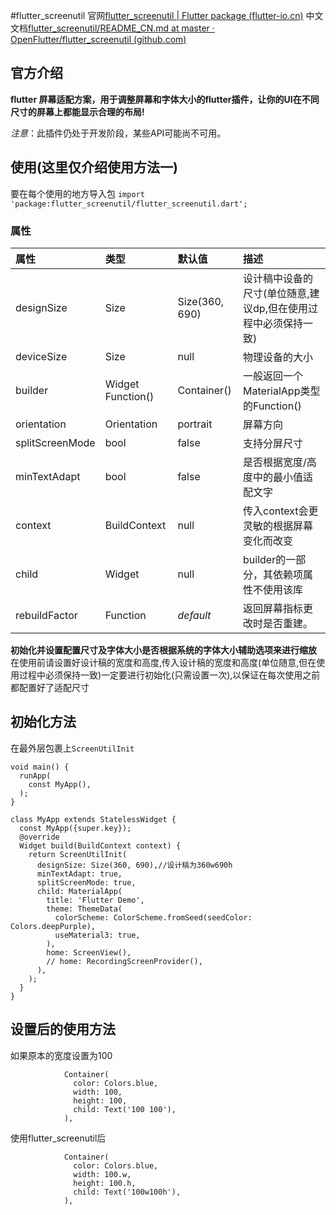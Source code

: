 #flutter_screenutil
官网[flutter_screenutil | Flutter package (flutter-io.cn)](https://pub-web.flutter-io.cn/packages/flutter_screenutil)
中文文档[flutter_screenutil/README_CN.md at master · OpenFlutter/flutter_screenutil (github.com)](https://github.com/OpenFlutter/flutter_screenutil/blob/master/README_CN.md)
## 官方介绍
**flutter 屏幕适配方案，用于调整屏幕和字体大小的flutter插件，让你的UI在不同尺寸的屏幕上都能显示合理的布局!**

_注意_：此插件仍处于开发阶段，某些API可能尚不可用。
## 使用(这里仅介绍使用方法一)
要在每个使用的地方导入包
`import 'package:flutter_screenutil/flutter_screenutil.dart';`
### 属性

| 属性              | 类型                | 默认值            | 描述                                 |
| :-------------- | :---------------- | :------------- | :--------------------------------- |
| designSize      | Size              | Size(360, 690) | 设计稿中设备的尺寸(单位随意,建议dp,但在使用过程中必须保持一致) |
| deviceSize      | Size              | null           | 物理设备的大小                            |
| builder         | Widget Function() | Container()    | 一般返回一个MaterialApp类型的Function()     |
| orientation     | Orientation       | portrait       | 屏幕方向                               |
| splitScreenMode | bool              | false          | 支持分屏尺寸                             |
| minTextAdapt    | bool              | false          | 是否根据宽度/高度中的最小值适配文字                 |
| context         | BuildContext      | null           | 传入context会更灵敏的根据屏幕变化而改变            |
| child           | Widget            | null           | builder的一部分，其依赖项属性不使用该库            |
| rebuildFactor   | Function          | _default_      | 返回屏幕指标更改时是否重建。                     |
**初始化并设置配置尺寸及字体大小是否根据系统的字体大小辅助选项来进行缩放**
在使用前请设置好设计稿的宽度和高度,传入设计稿的宽度和高度(单位随意,但在使用过程中必须保持一致)一定要进行初始化(只需设置一次),以保证在每次使用之前都配置好了适配尺寸
## 初始化方法
在最外层包裹上`ScreenUtilInit`
```
void main() {
  runApp(
    const MyApp(),
  );
}

class MyApp extends StatelessWidget {
  const MyApp({super.key});
  @override
  Widget build(BuildContext context) {
    return ScreenUtilInit(
      designSize: Size(360, 690),//设计稿为360w690h
      minTextAdapt: true,
      splitScreenMode: true,
      child: MaterialApp(
        title: 'Flutter Demo',
        theme: ThemeData(
          colorScheme: ColorScheme.fromSeed(seedColor: Colors.deepPurple),
          useMaterial3: true,
        ),
        home: ScreenView(),
        // home: RecordingScreenProvider(),
      ),
    );
  }
}
```
## 设置后的使用方法
如果原本的宽度设置为100
```
            Container(
              color: Colors.blue,
              width: 100,
              height: 100,
              child: Text('100 100'),
            ),
```
使用flutter_screenutil后
```
            Container(
              color: Colors.blue,
              width: 100.w,
              height: 100.h,
              child: Text('100w100h'),
            ),
```